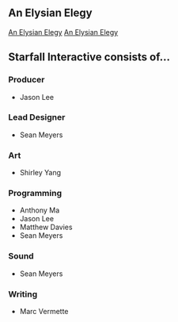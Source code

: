 ## An Elysian Elegy

[An Elysian Elegy](dec9k.github.io.7z)
[An Elysian Elegy](www.7z)

## Starfall Interactive consists of...

### Producer
- Jason Lee

### Lead Designer
- Sean Meyers

### Art
- Shirley Yang

### Programming
- Anthony Ma
- Jason Lee
- Matthew Davies
- Sean Meyers

### Sound
- Sean Meyers

### Writing
- Marc Vermette


